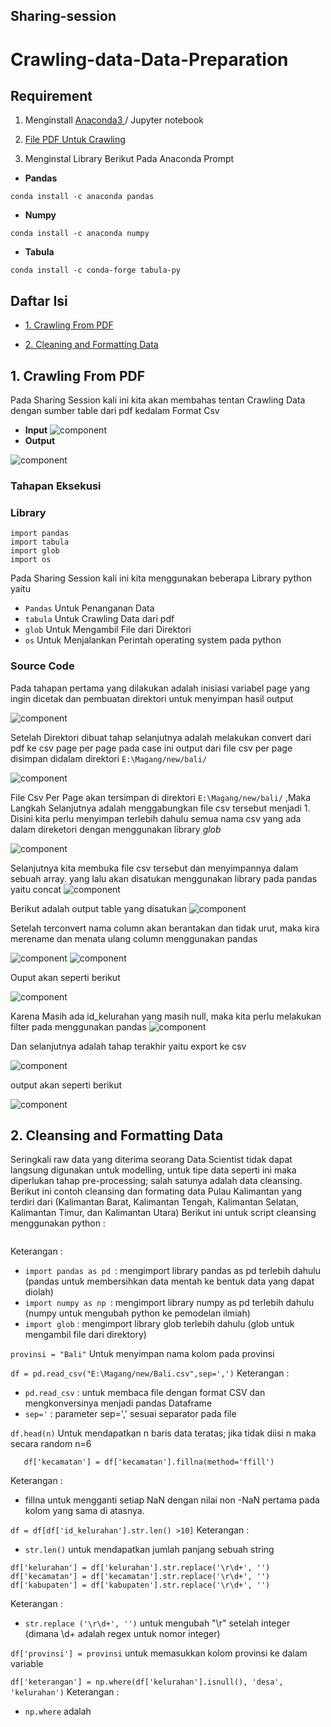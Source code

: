 
## Sharing-session

# Crawling-data-Data-Preparation


## Requirement
1. Menginstall [ Anaconda3 ](https://docs.anaconda.com/anaconda/install/windows/) / Jupyter notebook

2. [ File PDF Untuk Crawling  ](https://drive.google.com/file/d/1gcnAAHPgjZqSc20yw22m9U7Hejr2mpN0/view?usp=sharing)

3. Menginstal Library Berikut Pada Anaconda Prompt
   
 * **Pandas** 
 ```
 conda install -c anaconda pandas
 ```
  * **Numpy** 
 ```
 conda install -c anaconda numpy 
 ```
 * **Tabula** 
``` 
conda install -c conda-forge tabula-py 
```

## Daftar Isi
  - [1. Crawling From PDF](#1-Crawling-From-PDF)
  
  - [2. Cleaning and Formatting Data](#2-Cleaning-and-Formatting-Data)
  
## 1. Crawling From PDF
Pada Sharing Session kali ini kita akan membahas tentan Crawling Data dengan sumber table dari pdf 
kedalam Format Csv
* **Input**
![component](gambar/inputspdf.jpeg)
* **Output**

![component](gambar/outputpdf.jpeg)
### Tahapan Eksekusi
### Library
   ```python3 
   import pandas
   import tabula
   import glob
   import os
   
   ```
 Pada Sharing Session kali ini kita menggunakan beberapa Library python yaitu 
 
* `Pandas` Untuk Penanganan Data
* `tabula` Untuk Crawling Data dari pdf
* `glob`   Untuk Mengambil File dari Direktori
* `os`     Untuk Menjalankan Perintah operating system pada python

### Source Code

Pada tahapan pertama yang dilakukan adalah inisiasi variabel page yang ingin dicetak dan
pembuatan direktori untuk menyimpan hasil output

![component](gambar/1.jpeg)

Setelah Direktori dibuat tahap selanjutnya adalah melakukan convert dari pdf ke csv page per page
pada case ini output dari file csv per page disimpan didalam direktori `E:\Magang/new/bali/`


![component](gambar/2.jpeg)

File Csv Per Page akan tersimpan di direktori `E:\Magang/new/bali/` ,Maka Langkah Selanjutnya adalah menggabungkan
file csv tersebut menjadi 1.
Disini kita perlu menyimpan terlebih dahulu semua nama csv yang ada dalam direketori dengan menggunakan library *glob*

![component](gambar/3.jpeg)

Selanjutnya kita membuka file csv tersebut dan menyimpannya dalam sebuah array.
yang lalu akan disatukan menggunakan library pada pandas yaitu concat
![component](gambar/4.jpeg)

Berikut adalah output table yang disatukan
![component](gambar/5.jpeg)

Setelah terconvert nama column akan berantakan dan tidak urut,
maka kira merename dan menata ulang column menggunakan pandas

![component](gambar/6.jpeg)
![component](gambar/8.jpeg)

Ouput akan seperti berikut

![component](gambar/9new.jpeg)

Karena Masih ada id_kelurahan yang masih null,
maka kita perlu melakukan filter pada menggunakan pandas
![component](gambar/10.jpeg)

Dan selanjutnya adalah tahap terakhir yaitu export ke csv

![component](gambar/11.jpeg)

output akan seperti berikut

![component](gambar/outputpdf.jpeg)



## 2. Cleansing and Formatting Data
Seringkali raw data yang diterima seorang Data Scientist tidak dapat langsung digunakan untuk modelling, untuk tipe data seperti ini maka diperlukan tahap pre-processing; salah satunya adalah data cleansing.
Berikut ini contoh cleansing dan formating data Pulau Kalimantan yang terdiri dari (Kalimantan Barat, Kalimantan Tengah, Kalimantan Selatan, Kalimantan Timur, dan Kalimantan Utara)
Berikut ini untuk script cleansing menggunakan python :

```import pandas as pd,numpy as np,glob
```
   Keterangan :

   * ```import pandas as pd ```:  mengimport library pandas as pd terlebih dahulu (pandas untuk membersihkan data mentah ke bentuk data yang dapat diolah)
   * ```import numpy as np ```: mengimport library numpy as pd terlebih dahulu (numpy untuk mengubah python ke pemodelan ilmiah)
   * ```import glob``` : mengimport library glob terlebih dahulu (glob untuk mengambil file dari direktory)

```provinsi = "Bali"```
   Untuk menyimpan nama kolom pada provinsi 

```df = pd.read_csv("E:\Magang/new/Bali.csv",sep=',')```
   Keterangan :
   
   * ```pd.read_csv``` : untuk membaca file dengan format CSV dan mengkonversinya menjadi pandas Dataframe
   * ```sep='``` : parameter sep=',' sesuai separator pada file
   
```df.head(n)```
   Untuk mendapatkan n baris data teratas; jika tidak diisi n maka secara random n=6 
   
```df['kabupaten'] = df['kabupaten'].fillna(method='ffill')
   df['kecamatan'] = df['kecamatan'].fillna(method='ffill')
   ```
 Keterangan :
   * fillna untuk mengganti setiap NaN dengan nilai non -NaN pertama pada kolom yang sama di atasnya.
   
 ```df = df[df['id_kelurahan'].str.len() >10]```
   Keterangan :
   * ```str.len()``` untuk mendapatkan jumlah panjang sebuah string
   
 ```df['desa'] = df['desa'].str.replace('\r\d+', '')
df['kelurahan'] = df['kelurahan'].str.replace('\r\d+', '')
df['kecamatan'] = df['kecamatan'].str.replace('\r\d+', '')
df['kabupaten'] = df['kabupaten'].str.replace('\r\d+', '')
   ```
   Keterangan :
   * ```str.replace ('\r\d+', '')``` untuk mengubah "\r" setelah integer (dimana \d+ adalah regex untuk nomor integer)
   
 ```df['provinsi'] = provinsi```
   untuk memasukkan kolom provinsi ke dalam variable
   
 ```df['keterangan'] = np.where(df['kelurahan'].isnull(), 'desa', 'kelurahan')```
   Keterangan :
   * ```np.where``` adalah  







